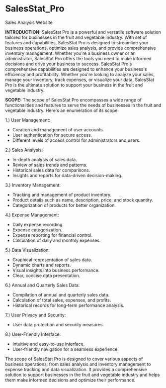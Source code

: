 # SalesStat_Pro
Sales Analysis Website

**INTRODUCTION:**
SalesStat Pro is a powerful and versatile software solution tailored for businesses in the fruit and vegetable industry. With set of features and capabilities, SalesStat Pro is designed to streamline your business operations, optimize sales analysis, and provide comprehensive inventory management. Whether you're a business owner or an administrator, SalesStat Pro offers the tools you need to make informed decisions and drive your business to success. SalesStat Pro's comprehensive capabilities are designed to enhance your business's efficiency and profitability. Whether you're looking to analyze your sales, manage your inventory, track expenses, or visualize your data, SalesStat Pro is the ultimate solution to support your business in the fruit and vegetable industry.

**SCOPE:**
The scope of SalesStat Pro encompasses a wide range of functionalities and features to serve the needs of businesses in the fruit and vegetable industry. Here's an enumeration of its scope:

1.) User Management:
  - Creation and management of user accounts.
  - User authentication for secure access.
  - Different levels of access control for administrators and users.
    
2.) Sales Analysis:
  - In-depth analysis of sales data.
  - Review of sales trends and patterns.
  - Historical sales data for comparisons.
  - Insights and reports for data-driven decision-making.
    
3.) Inventory Management:
  - Tracking and management of product inventory.
  - Product details such as name, description, price, and stock quantity.
  - Categorization of products for better organization.
    
4.) Expense Management:
  - Daily expense recording.
  - Expense categorization.
  - Expense reporting for financial control.
  - Calculation of daily and monthly expenses.
    
5.) Data Visualization:
  - Graphical representation of sales data.
  - Dynamic charts and reports.
  - Visual insights into business performance.
  - Clear, concise data presentation.
    
6.) Annual and Quarterly Sales Data:
  - Compilation of annual and quarterly sales data.
  - Calculation of total sales, expenses, and profits.
  - Historical records for long-term performance analysis.
    
7.) User Privacy and Security:
  - User data protection and security measures.
    
8.) User-Friendly Interface:
  - Intuitive and easy-to-use interface.
  - User-friendly navigation for a seamless experience.

The scope of SalesStat Pro is designed to cover various aspects of business operations, from sales analysis and inventory management to expense tracking and data visualization. It provides a comprehensive solution to support businesses in the fruit and vegetable industry and helps them make informed decisions and optimize their performance.
